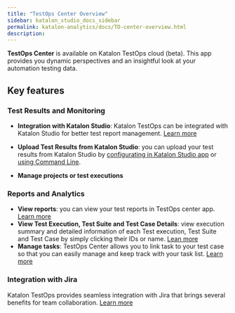 ```yaml
---
title: "TestOps Center Overview" 
sidebar: katalon_studio_docs_sidebar
permalink: katalon-analytics/docs/TO-center-overview.html 
description: 
---
```

**TestOps Center** is available on Katalon TestOps cloud (beta). This app provides you dynamic perspectives and an insightful look at your automation testing data.


## Key features

### Test Results and Monitoring

- **Integration with Katalon Studio**: Katalon TestOps can be integrated with Katalon Studio for better test report management. [Learn more](https://docs.katalon.com/katalon-studio/docs/katalon-analytics-beta-integration.html)

- **Upload Test Results from Katalon Studio**: you can upload your test results from Katalon Studio by [configurating in Katalon Studio app](https://docs.katalon.com/katalon-analytics/docs/project-management-import-KS.html) or [using Command Line](https://docs.katalon.com/katalon-analytics/docs/project-management-import-cli.html).

- **Manage projects or test executions**

### Reports and Analytics

- **View reports**: you can view your test reports in TestOps center app. [Learn more](https://docs.katalon.com/katalon-analytics/docs/project-management-view-reports.html)
- **View Test Execution, Test Suite and Test Case Details**: view execution summary and detailed information of each Test execution, Test Suite and Test Case by simply clicking their IDs or name. [Lean more](https://docs.katalon.com/katalon-analytics/docs/project-management-view-details.html)
- **Manage tasks**: TestOps Center allows you to link task to your test case so that you can easily manage and keep track with your task list. [Learn more](https://docs.katalon.com/katalon-analytics/docs/project-management-task.html)

### Integration with Jira

Katalon TestOps provides seamless integration with Jira that brings several benefits for team collaboration. [Learn more](https://docs.katalon.com/katalon-analytics/docs/ka-integration-jira.html)


